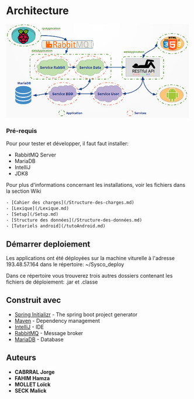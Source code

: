 # Architecture

[<img src="architecture.PNG" width="500">](architecture.PNG)

### Pré-requis

Pour pour tester et développer, il faut faut installer:
 
 * RabbitMQ Server
 * MariaDB
 * IntelliJ
 * JDK8
 
Pour plus d'informations concernant les installations, voir les fichiers dans la section Wiki
```
- [Cahier des charges](/Structure-des-charges.md)
- [Lexique](/Lexique.md)
- [Setup](/Setup.md)
- [Structure des données](/Structure-des-données.md)
- [Tutoriels android](/tutoAndroid.md)
```


## Démarrer deploiement

Les applications ont été déployées sur la machine viturelle à l'adresse 193.48.57.164
dans le répertoire: ~/Sysco_deploy

Dans ce répertoire vous trouverez trois autres dossiers contenant les fichiers de déploiement: .jar et .classe

## Construit avec

* [Spring Initializr](rhttps://start.spring.io) - The spring boot project generator
* [Maven](https://maven.apache.org/) - Dependency management
* [IntelliJ](https://rometools.github.io/rome/) - IDE
* [RabbitMQ](https://www.rabbitmq.com/) - Message broker
* [MariaDB](https://mariadb.org/) - Database

## Auteurs

* **CABRRAL Jorge**
* **FAHIM Hamza**
* **MOLLET Loïck**
* **SECK Malick**
